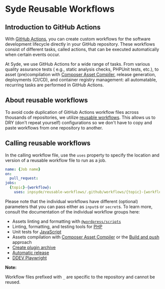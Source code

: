 # Syde Reusable Workflows

## Introduction to GitHub Actions

With [GitHub Actions](https://github.com/features/actions), you can create custom workflows for the
software development lifecycle directly in your GitHub repository. These workflows consist of
different tasks, called actions, that can be executed automatically when certain events occur.

At Syde, we use GitHub Actions for a wide range of tasks. From various quality assurance tests (
e.g., static analysis checks, PHPUnit tests, etc.), to asset (pre)compilation
with [Composer Asset Compiler](https://github.com/inpsyde/composer-asset-compiler), release
generation, deployments (CI/CD), and container registry management: all automatable, recurring tasks
are performed in GitHub Actions.

## About reusable workflows

To avoid code duplication of GitHub Actions workflow files across thousands of repositories, we
utilize [reusable workflows](https://docs.github.com/en/actions/using-workflows/reusing-workflows).
This allows us to DRY (don't repeat yourself) configurations so we don't have to copy and paste
workflows from one repository to another.

## Calling reusable workflows

In the calling workflow file, use the `uses` property to specify the location and version of a
reusable workflow file to run as a job.

```yml
name: {Job name}
on:
  pull_request:
jobs:
  {topic}-{workflow}:
    uses: inpsyde/reusable-workflows/.github/workflows/{topic}-{workflow}.yml@main
```

Please note that the individual workflows have different (optional) parameters that you can pass
either as `input`s or `secret`s. To learn more, consult the documentation of the individual workflow
groups here:

* Assets linting and formatting with [`@wordpress/scripts`](./docs/wp-scripts.md)
* Linting, formatting, and testing tools for [PHP](./docs/php.md)
* Unit tests for [JavaScript](./docs/js.md)
* Assets compilation with [Composer Asset Compiler](./docs/assets-compilation.md) or
  the [Build and push](./docs/build-and-push-assets.md) approach
* [Create plugin archive](./docs/archive-creation.md)
* [Automatic release](./docs/automatic-release.md)
* [DDEV Playwright](./docs/ddev-playwright.md)

**Note:**

Workflow files prefixed with `_` are specific to the repository and cannot be reused.
